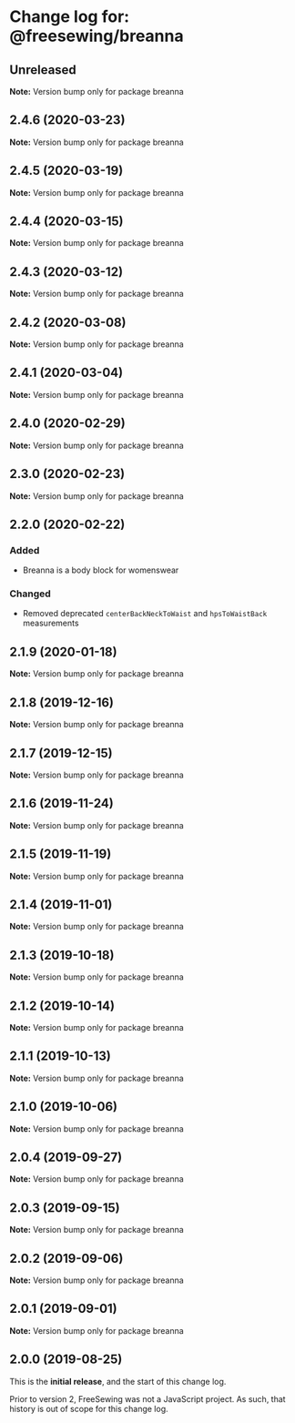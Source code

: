 # Change log for: @freesewing/breanna


## Unreleased

**Note:** Version bump only for package breanna


## 2.4.6 (2020-03-23)

**Note:** Version bump only for package breanna


## 2.4.5 (2020-03-19)

**Note:** Version bump only for package breanna


## 2.4.4 (2020-03-15)

**Note:** Version bump only for package breanna


## 2.4.3 (2020-03-12)

**Note:** Version bump only for package breanna


## 2.4.2 (2020-03-08)

**Note:** Version bump only for package breanna


## 2.4.1 (2020-03-04)

**Note:** Version bump only for package breanna


## 2.4.0 (2020-02-29)

**Note:** Version bump only for package breanna


## 2.3.0 (2020-02-23)

**Note:** Version bump only for package breanna


## 2.2.0 (2020-02-22)

### Added

 - Breanna is a body block for womenswear

### Changed

 - Removed deprecated `centerBackNeckToWaist` and `hpsToWaistBack` measurements
## 2.1.9 (2020-01-18)

**Note:** Version bump only for package breanna


## 2.1.8 (2019-12-16)

**Note:** Version bump only for package breanna


## 2.1.7 (2019-12-15)

**Note:** Version bump only for package breanna


## 2.1.6 (2019-11-24)

**Note:** Version bump only for package breanna


## 2.1.5 (2019-11-19)

**Note:** Version bump only for package breanna


## 2.1.4 (2019-11-01)

**Note:** Version bump only for package breanna


## 2.1.3 (2019-10-18)

**Note:** Version bump only for package breanna


## 2.1.2 (2019-10-14)

**Note:** Version bump only for package breanna


## 2.1.1 (2019-10-13)

**Note:** Version bump only for package breanna


## 2.1.0 (2019-10-06)

**Note:** Version bump only for package breanna


## 2.0.4 (2019-09-27)

**Note:** Version bump only for package breanna


## 2.0.3 (2019-09-15)

**Note:** Version bump only for package breanna


## 2.0.2 (2019-09-06)

**Note:** Version bump only for package breanna


## 2.0.1 (2019-09-01)

**Note:** Version bump only for package breanna




## 2.0.0 (2019-08-25)

This is the **initial release**, and the start of this change log.

Prior to version 2, FreeSewing was not a JavaScript project.
As such, that history is out of scope for this change log.
